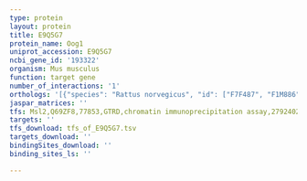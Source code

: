 ```yaml
---
type: protein
layout: protein
title: E9Q5G7
protein_name: Oog1
uniprot_accession: E9Q5G7
ncbi_gene_id: '193322'
organism: Mus musculus
function: target gene
number_of_interactions: '1'
orthologs: '[{"species": "Rattus norvegicus", "id": ["F7F487", "F1M886", "D4AD50"]}]'
jaspar_matrices: ''
tfs: Msl2,Q69ZF8,77853,GTRD,chromatin immunoprecipitation assay,27924024%5Buid%5D,No
targets: ''
tfs_download: tfs_of_E9Q5G7.tsv
targets_download: ''
bindingSites_download: ''
binding_sites_ls: ''

---
```

